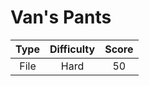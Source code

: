 # Van's Pants

| Type | Difficulty | Score |
| :--: | :--------: | :---: |
| File |    Hard    |  50   |
